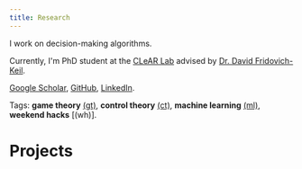 ```yaml
---
title: Research
---
```


I work on decision-making algorithms.

Currently, I'm PhD student at the [CLeAR Lab](https://clearoboticslab.github.io/) advised by [Dr. David Fridovich-Keil](https://www.ae.utexas.edu/people/faculty/faculty-directory/fridovich-keil). 

[Google Scholar](https://scholar.google.com/citations?user=q0dyHx4AAAAJ&hl=en), [GitHub](https://github.com/fernandopalafox), [LinkedIn](https://www.linkedin.com/in/fernando-palafox/).

Tags: **game theory** [(gt)](tags/gt), **control theory** [(ct)](tags/ct), **machine learning** [(ml)](tags/ml), **weekend hacks** [(wh)].

# Projects
